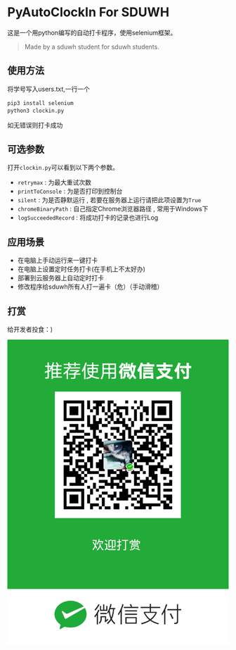 # PyAutoClockIn For SDUWH

这是一个用python编写的自动打卡程序，使用selenium框架。
> Made by a sduwh student for sduwh students.

## 使用方法

将学号写入users.txt,一行一个

```bash
pip3 install selenium
python3 clockin.py
```

如无错误则打卡成功

## 可选参数

打开`clockin.py`可以看到以下两个参数。

- `retrymax` : 为最大重试次数
- `printToConsole` : 为是否打印到控制台
- `silent` : 为是否静默运行 , 若要在服务器上运行请把此项设置为`True`
- `chromeBinaryPath` : 自己指定Chrome浏览器路径 , 常用于Windows下
- `logSucceededRecord` : 将成功打卡的记录也进行Log

## 应用场景

- 在电脑上手动运行来一键打卡
- 在电脑上设置定时任务打卡(在手机上不太好办)
- 部署到云服务器上自动定时打卡
- 修改程序给sduwh所有人打一遍卡（危）（手动滑稽）

## 打赏

给开发者投食：)

![打赏](sponsor-qrcode.png)